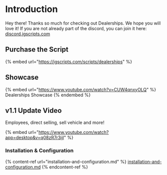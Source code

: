 # Introduction

Hey there! Thanks so much for checking out Dealerships. We hope you will love it! If you are not already part of the discord, you can join it here: [discord.jgscripts.com](https://discord.jgscripts.com)

## Purchase the Script

{% embed url="https://jgscripts.com/scripts/dealerships" %}

## Showcase

{% embed url="https://www.youtube.com/watch?v=CUW4qnxyOLQ" %}
Dealerships Showcase
{% endembed %}

## v1.1 Update Video

Employees, direct selling, sell vehicle and more!

{% embed url="https://www.youtube.com/watch?app=desktop&v=q08zR7r3ijI" %}

### Installation & Configuration

{% content-ref url="installation-and-configuration.md" %}
[installation-and-configuration.md](installation-and-configuration.md)
{% endcontent-ref %}
